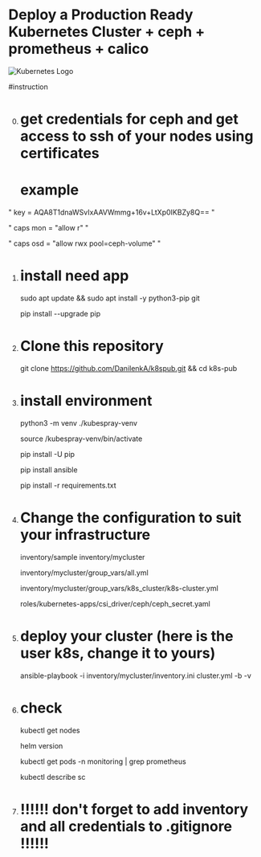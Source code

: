 # Deploy a Production Ready Kubernetes Cluster + ceph + prometheus + calico

![Kubernetes Logo](https://raw.githubusercontent.com/kubernetes-sigs/kubespray/master/docs/img/kubernetes-logo.png)

#instruction

0. # get credentials for ceph and get access to ssh of your nodes using certificates
   # example
   
" key = AQA8T1dnaWSvIxAAVWmmg+16v+LtXp0IKBZy8Q== "

" caps mon = "allow r" "

" caps osd = "allow rwx pool=ceph-volume" "

1. # install need app
   
   sudo apt update && sudo apt install -y python3-pip git
   
   pip install --upgrade pip
   
3. # Clone this repository
   
    git clone  https://github.com/DanilenkA/k8spub.git && cd k8s-pub
   
5. # install environment
   
   python3 -m venv ./kubespray-venv
   
   source /kubespray-venv/bin/activate
   
   pip install -U pip
   
   pip install ansible
   
   pip install -r requirements.txt
   
6. # Change the configuration to suit your infrastructure
   
   inventory/sample inventory/mycluster
   
   inventory/mycluster/group_vars/all.yml
   
   inventory/mycluster/group_vars/k8s_cluster/k8s-cluster.yml
   
   roles/kubernetes-apps/csi_driver/ceph/ceph_secret.yaml
   
7. # deploy your cluster (here is the user k8s, change it to yours)
   
   ansible-playbook -i inventory/mycluster/inventory.ini cluster.yml -b -v

8. # check
   
   kubectl get nodes
   
   helm version
   
   kubectl get pods -n monitoring | grep prometheus
   
   kubectl describe sc

9. # !!!!!! don't forget to add inventory and all credentials to .gitignore !!!!!!
   

   
